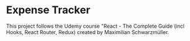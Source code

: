 # Expense Tracker

This project follows the Udemy course "React - The Complete Guide (incl Hooks, React Router, Redux) created by Maximilian Schwarzmüller.